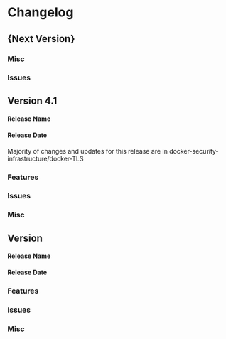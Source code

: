 # Changelog

## {Next Version}

### Misc

### Issues

## Version 4.1 
#### Release Name
#### Release Date 

Majority of changes and updates for this release are in docker-security-infrastructure/docker-TLS

### Features
  
### Issues

### Misc

## Version 
#### Release Name 
#### Release Date 

### Features
### Issues
### Misc
